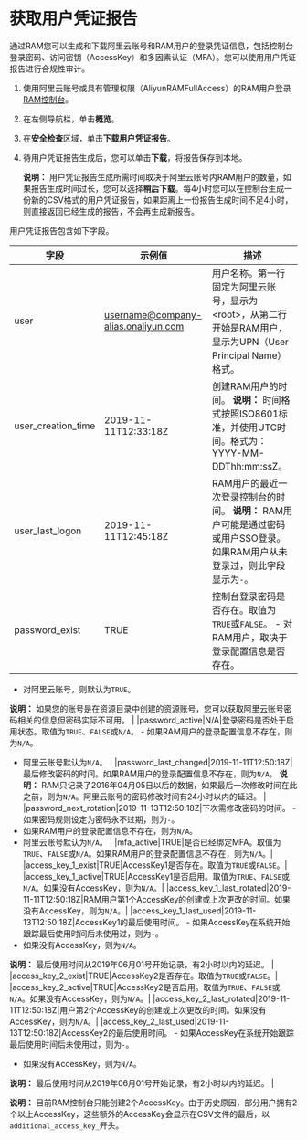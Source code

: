# 获取用户凭证报告

通过RAM您可以生成和下载阿里云账号和RAM用户的登录凭证信息，包括控制台登录密码、访问密钥（AccessKey）和多因素认证（MFA）。您可以使用用户凭证报告进行合规性审计。

1.  使用阿里云账号或具有管理权限（AliyunRAMFullAccess）的RAM用户登录[RAM控制台](https://ram.console.aliyun.com/)。

2.  在左侧导航栏，单击**概览**。

3.  在**安全检查**区域，单击**下载用户凭证报告**。

4.  待用户凭证报告生成后，您可以单击**下载**，将报告保存到本地。

    **说明：** 用户凭证报告生成所需时间取决于阿里云账号内RAM用户的数量，如果报告生成时间过长，您可以选择**稍后下载**。每4小时您可以在控制台生成一份新的CSV格式的用户凭证报告，如果距离上一份报告生成时间不足4小时，则直接返回已经生成的报告，不会再生成新报告。


用户凭证报告包含如下字段。

|字段|示例值|描述|
|--|---|--|
|user|username@company-alias.onaliyun.com|用户名称。第一行固定为阿里云账号，显示为<root\>，从第二行开始是RAM用户，显示为UPN（User Principal Name）格式。|
|user\_creation\_time|2019-11-11T12:33:18Z|创建RAM用户的时间。 **说明：** 时间格式按照ISO8601标准，并使用UTC时间。格式为：YYYY-MM-DDThh:mm:ssZ。 |
|user\_last\_logon|2019-11-11T12:45:18Z|RAM用户的最近一次登录控制台的时间。 **说明：** RAM用户可能是通过密码或用户SSO登录。如果RAM用户从未登录过，则此字段显示为`-`。 |
|password\_exist|TRUE|控制台登录密码是否存在。取值为`TRUE`或`FALSE`。 -   对RAM用户，取决于登录配置信息是否存在。
-   对阿里云账号，则默认为`TRUE`。

**说明：** 如果您的账号是在资源目录中创建的资源账号，您可以获取阿里云账号密码相关的信息但密码实际不可用。 |
|password\_active|N/A|登录密码是否处于启用状态。取值为`TRUE`、`FALSE`或`N/A`。 -   如果RAM用户的登录配置信息不存在，则为`N/A`。
-   阿里云账号默认为`N/A`。 |
|password\_last\_changed|2019-11-11T12:50:18Z|最后修改密码的时间。如果RAM用户的登录配置信息不存在，则为`N/A`。 **说明：** RAM只记录了2016年04月05日以后的数据，如果最后一次修改时间在此之前，则为`N/A`。阿里云账号的密码修改时间有24小时以内的延迟。 |
|password\_next\_rotation|2019-11-13T12:50:18Z|下次需修改密码的时间。 -   如果密码规则设定为密码永不过期，则为`-`。
-   如果RAM用户的登录配置信息不存在，则为`N/A`。
-   阿里云账号默认为`N/A`。 |
|mfa\_active|TRUE|是否已经绑定MFA。取值为`TRUE`、`FALSE`或`N/A`。如果RAM用户的登录配置信息不存在，则为`N/A`。|
|access\_key\_1\_exist|TRUE|AccessKey1是否存在。取值为`TRUE`或`FALSE`。|
|access\_key\_1\_active|TRUE|AccessKey1是否启用。取值为`TRUE`、`FALSE`或`N/A`。如果没有AccessKey，则为`N/A`。|
|access\_key\_1\_last\_rotated|2019-11-11T12:50:18Z|RAM用户第1个AccessKey的创建或上次更改的时间。如果没有AccessKey，则为`N/A`。|
|access\_key\_1\_last\_used|2019-11-13T12:50:18Z|AccessKey1的最后使用时间。 -   如果AccessKey在系统开始跟踪最后使用时间后未使用过，则为`-`。
-   如果没有AccessKey，则为`N/A`。

**说明：** 最后使用时间从2019年06月01号开始记录，有2小时以内的延迟。 |
|access\_key\_2\_exist|TRUE|AccessKey2是否存在。取值为`TRUE`或`FALSE`。|
|access\_key\_2\_active|TRUE|AccessKey2是否启用。取值为`TRUE`、`FALSE`或`N/A`。如果没有AccessKey，则为`N/A`。|
|access\_key\_2\_last\_rotated|2019-11-11T12:50:18Z|用户第2个AccessKey的创建或上次更改的时间。如果没有AccessKey，则为`N/A`。|
|access\_key\_2\_last\_used|2019-11-13T12:50:18Z|AccessKey2的最后使用时间。 -   如果AccessKey在系统开始跟踪最后使用时间后未使用过，则为`-`。
-   如果没有AccessKey，则为`N/A`。

**说明：** 最后使用时间从2019年06月01号开始记录，有2小时以内的延迟。 |

**说明：** 目前RAM控制台只能创建2个AccessKey。由于历史原因，部分用户拥有2个以上AccessKey，这些额外的AccessKey会显示在CSV文件的最后，以`additional_access_key_`开头。

